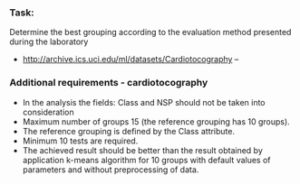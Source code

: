 ### Task:
Determine the best grouping according to the
evaluation method presented during the
laboratory

* http://archive.ics.uci.edu/ml/datasets/Cardiotocography –


### Additional requirements - cardiotocography
* In the analysis the fields: Class and NSP should not be taken into consideration
* Maximum number of groups 15 (the reference grouping
has 10 groups).
* The reference grouping is defined by the Class attribute.
* Minimum 10 tests are required.
* The achieved result should be better than the result obtained by application k-means algorithm for 10 groups with default values of parameters and without preprocessing of data.